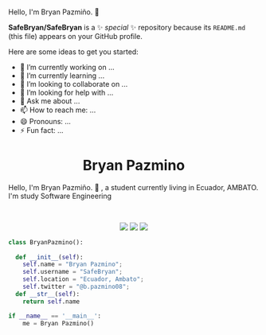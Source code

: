 ### 
Hello, I'm Bryan Pazmiño. 👋

**SafeBryan/SafeBryan** is a ✨ _special_ ✨ repository because its `README.md` (this file) appears on your GitHub profile.

Here are some ideas to get you started:

- 🔭 I’m currently working on ...
- 🌱 I’m currently learning ...
- 👯 I’m looking to collaborate on ...
- 🤔 I’m looking for help with ...
- 💬 Ask me about ...
- 📫 How to reach me: ...
- 😄 Pronouns: ...
- ⚡ Fun fact: ...

<h1 align="center">
  <b>Bryan Pazmino</b>
</h1>

Hello, I'm Bryan Pazmiño. 👋
, a student currently living in Ecuador, AMBATO. I'm study Software Engineering

<br>

<p>
<div align="center">
  <img src="https://img.shields.io/badge/-HTML-c58545?style=for-the-badge&logo=html5&logoColor=c58545&labelColor=282828">
  <img src="https://img.shields.io/badge/-CSS-d1a01f?style=for-the-badge&logo=css3&logoColor=d1a01f&labelColor=282828">
  <img src="https://img.shields.io/badge/-Python-98b982?style=for-the-badge&logo=python&logoColor=98b982&labelColor=282828">
</div>
</p>

```python
class BryanPazmino():
    
  def __init__(self):
    self.name = "Bryan Pazmino";
    self.username = "SafeBryan";
    self.location = "Ecuador, Ambato";
    self.twitter = "@b.pazmino08";
  def __str__(self):
    return self.name

if __name__ == '__main__':
    me = Bryan Pazmino()
```

